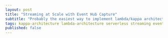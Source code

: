 ```yaml
---
layout: post
title: "Streaming at Scale with Event Hub Capture"
subtitle: "Probably the easiest way to implement lambda/kappa architectures on Azure"
tags: kappa-architecture lambda-architecture serverless streaming event-hub
published: false
---
```


